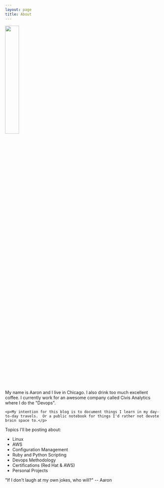 ```yaml
---
layout: page
title: About
---
```


<div class="about_content">
    <img src="{{ site.baseurl }}assets/images/other/me.jpeg" width="30%">
    <p>My name is Aaron and I live in Chicago.  I also drink too much excellent coffee.  I currently work for an awesome company called Civis Analytics where I do the "Devops".</p>

    <p>My intention for this blog is to document things I learn in my day-to-day travels.  Or a public notebook for things I'd rather not devote brain space to.</p>
</div>​
Topics I'll be posting about:

* Linux
* AWS
* Configuration Management
* Ruby and Python Scripting
* Devops Methodology
* Certifications (Red Hat & AWS)
* Personal Projects


<p class="message">
  "If I don't laugh at my own jokes, who will?" -- Aaron
</p>
